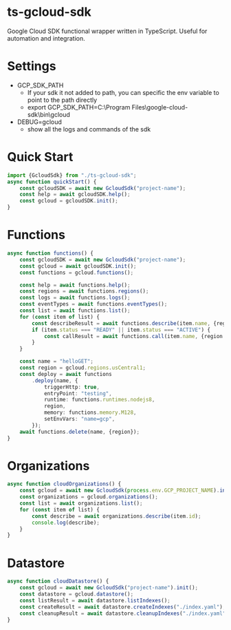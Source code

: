 # ts-gcloud-sdk

Google Cloud SDK functional wrapper written in TypeScript. Useful for automation and integration.

# Settings
- GCP_SDK_PATH 
  - If your sdk it not added to path, you can specific the env variable to point to the path directly
  - export GCP_SDK_PATH=C:\Program Files\google-cloud-sdk\bin\gcloud
- DEBUG=gcloud
  - show all the logs and commands of the sdk

# Quick Start

```typescript
import {GcloudSdk} from "./ts-gcloud-sdk";
async function quickStart() {
    const gcloudSDK = await new GcloudSdk("project-name");
    const help = await gcloudSDK.help();
    const gcloud = gcloudSDK.init();
}
```

# Functions
```typescript
async function functions() {
    const gcloudSDK = await new GcloudSdk("project-name");
    const gcloud = await gcloudSDK.init();
    const functions = gcloud.functions();

    const help = await functions.help();
    const regions = await functions.regions();
    const logs = await functions.logs();
    const eventTypes = await functions.eventTypes();
    const list = await functions.list();
    for (const item of list) {
        const describeResult = await functions.describe(item.name, {region: item.region});
        if (item.status === "READY" || item.status === "ACTIVE") {
            const callResult = await functions.call(item.name, {region: item.region, data: {name: "value"}});
        }
    }

    const name = "helloGET";
    const region = gcloud.regions.usCentral1;
    const deploy = await functions
        .deploy(name, {
            triggerHttp: true,
            entryPoint: "testing",
            runtime: functions.runtimes.nodejs8,
            region,
            memory: functions.memory.M128,
            setEnvVars: "name=gcp",
        });
    await functions.delete(name, {region});
}
```

# Organizations
```typescript
async function cloudOrganizations() {
    const gcloud = await new GcloudSdk(process.env.GCP_PROJECT_NAME).init();
    const organizations = gcloud.organizations();
    const list = await organizations.list();
    for (const item of list) {
        const describe = await organizations.describe(item.id);
        console.log(describe);
    }
}
```

# Datastore
```typescript
async function cloudDatastore() {
    const gcloud = await new GcloudSdk("project-name").init();
    const datastore = gcloud.datastore();
    const listResult = await datastore.listIndexes();
    const createResult = await datastore.createIndexes("./index.yaml");
    const cleanupResult = await datastore.cleanupIndexes("./index.yaml");
}
```
